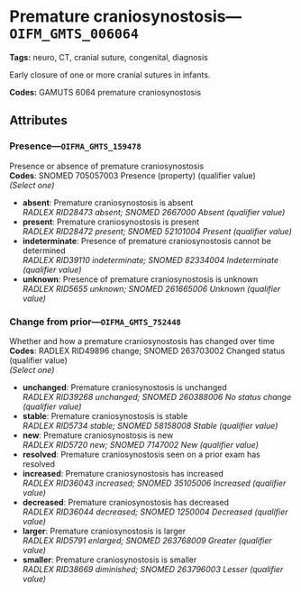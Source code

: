 # Premature craniosynostosis—`OIFM_GMTS_006064`

**Tags:** neuro, CT, cranial suture, congenital, diagnosis

Early closure of one or more cranial sutures in infants.

**Codes:** GAMUTS 6064 premature craniosynostosis

## Attributes

### Presence—`OIFMA_GMTS_159478`

Presence or absence of premature craniosynostosis  
**Codes**: SNOMED 705057003 Presence (property) (qualifier value)  
*(Select one)*

- **absent**: Premature craniosynostosis is absent  
_RADLEX RID28473 absent; SNOMED 2667000 Absent (qualifier value)_
- **present**: Premature craniosynostosis is present  
_RADLEX RID28472 present; SNOMED 52101004 Present (qualifier value)_
- **indeterminate**: Presence of premature craniosynostosis cannot be determined  
_RADLEX RID39110 indeterminate; SNOMED 82334004 Indeterminate (qualifier value)_
- **unknown**: Presence of premature craniosynostosis is unknown  
_RADLEX RID5655 unknown; SNOMED 261665006 Unknown (qualifier value)_

### Change from prior—`OIFMA_GMTS_752448`

Whether and how a premature craniosynostosis has changed over time  
**Codes**: RADLEX RID49896 change; SNOMED 263703002 Changed status (qualifier value)  
*(Select one)*

- **unchanged**: Premature craniosynostosis is unchanged  
_RADLEX RID39268 unchanged; SNOMED 260388006 No status change (qualifier value)_
- **stable**: Premature craniosynostosis is stable  
_RADLEX RID5734 stable; SNOMED 58158008 Stable (qualifier value)_
- **new**: Premature craniosynostosis is new  
_RADLEX RID5720 new; SNOMED 7147002 New (qualifier value)_
- **resolved**: Premature craniosynostosis seen on a prior exam has resolved  
- **increased**: Premature craniosynostosis has increased  
_RADLEX RID36043 increased; SNOMED 35105006 Increased (qualifier value)_
- **decreased**: Premature craniosynostosis has decreased  
_RADLEX RID36044 decreased; SNOMED 1250004 Decreased (qualifier value)_
- **larger**: Premature craniosynostosis is larger  
_RADLEX RID5791 enlarged; SNOMED 263768009 Greater (qualifier value)_
- **smaller**: Premature craniosynostosis is smaller  
_RADLEX RID38669 diminished; SNOMED 263796003 Lesser (qualifier value)_